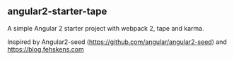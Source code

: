 ## angular2-starter-tape

A simple Angular 2 starter project with webpack 2, tape and karma.

Inspired by Angular2-seed (https://github.com/angular/angular2-seed) and https://blog.fehskens.com